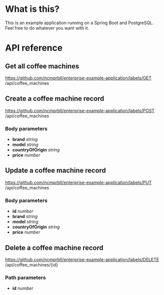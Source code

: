 # What is this?

This is an example application running on a Spring Boot and PostgreSQL. Feel free to do whatever you want with it.

# API reference

## Get all coffee machines
https://github.com/ncmprbll/enterprise-example-application/labels/GET /api/coffee_machines

## Create a coffee machine record
https://github.com/ncmprbll/enterprise-example-application/labels/POST /api/coffee_machines

### Body parameters
* **brand** *string*
* **model** *string*
* **countryOfOrigin** *string*
* **price** *number*

## Update a coffee machine record
https://github.com/ncmprbll/enterprise-example-application/labels/PUT /api/coffee_machines

### Body parameters
* **id** *number*
* **brand** *string*
* **model** *string*
* **countryOfOrigin** *string*
* **price** *number*

## Delete a coffee machine record
https://github.com/ncmprbll/enterprise-example-application/labels/DELETE /api/coffee_machines/{id}

### Path parameters
* **id** *number*
